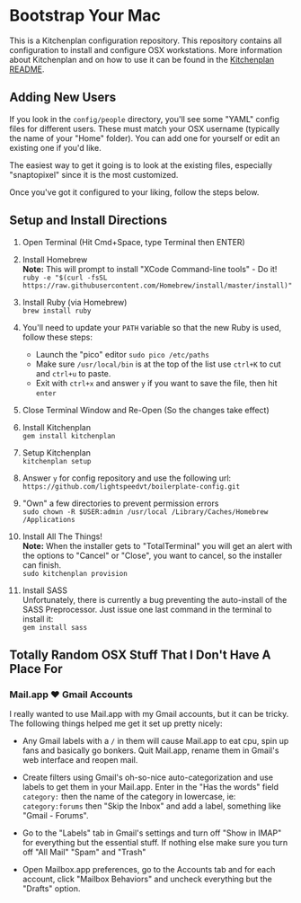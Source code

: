# Bootstrap Your Mac

This is a Kitchenplan configuration repository. This repository contains all configuration to install and configure OSX workstations. More information about Kitchenplan and on how to use it can be found in the [Kitchenplan README](https://github.com/kitchenplan/kitchenplan).

## Adding New Users

If you look in the `config/people` directory, you'll see some "YAML" config files for different users. These must match your OSX username (typically the name of your "Home" folder). You can add one for yourself or edit an existing one if you'd like.

The easiest way to get it going is to look at the existing files, especially "snaptopixel" since it is the most customized.

Once you've got it configured to your liking, follow the steps below.

## Setup and Install Directions

1. Open Terminal (Hit Cmd+Space, type Terminal then ENTER)

1. Install Homebrew  
**Note:** This will prompt to install "XCode Command-line tools" - Do it!  
`ruby -e "$(curl -fsSL https://raw.githubusercontent.com/Homebrew/install/master/install)"`

1. Install Ruby (via Homebrew)  
`brew install ruby`

1. You'll need to update your `PATH` variable so that the new Ruby is used, follow these steps:  
    - Launch the "pico" editor `sudo pico /etc/paths`  
    - Make sure `/usr/local/bin` is at the top of the list use `ctrl+K` to cut and `ctrl+u` to paste.  
    - Exit with `ctrl+x` and answer `y` if you want to save the file, then hit `enter`

1. Close Terminal Window and Re-Open (So the changes take effect)

1. Install Kitchenplan  
`gem install kitchenplan`

1. Setup Kitchenplan  
`kitchenplan setup`

1. Answer `y` for config repository and use the following url:  
`https://github.com/lightspeedvt/boilerplate-config.git`

1. "Own" a few directories to prevent permission errors  
`sudo chown -R $USER:admin /usr/local /Library/Caches/Homebrew /Applications`

1. Install All The Things!  
**Note:** When the installer gets to "TotalTerminal" you will get an alert with the options to "Cancel" or "Close", you want to cancel, so the installer can finish.  
`sudo kitchenplan provision`

1. Install SASS  
Unfortunately, there is currently a bug preventing the auto-install of the SASS Preprocessor. Just issue one last command in the terminal to install it:  
`gem install sass`

## Totally Random OSX Stuff That I Don't Have A Place For

### Mail.app :heart: Gmail Accounts
I really wanted to use Mail.app with my Gmail accounts, but it can be tricky. The following things helped me get it set up pretty nicely:

- Any Gmail labels with a `/` in them will cause Mail.app to eat cpu, spin up fans and basically go bonkers. Quit Mail.app, rename them in Gmail's web interface and reopen mail.

- Create filters using Gmail's oh-so-nice auto-categorization and use labels to get them in your Mail.app. Enter in the "Has the words" field `category:` then the name of the category in lowercase, ie: `category:forums` then "Skip the Inbox" and add a label, something like "Gmail - Forums".

- Go to the "Labels" tab in Gmail's settings and turn off "Show in IMAP" for everything but the essential stuff. If nothing else make sure you turn off "All Mail" "Spam" and "Trash"

- Open Mailbox.app preferences, go to the Accounts tab and for each account, click "Mailbox Behaviors" and uncheck everything but the "Drafts" option.
